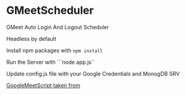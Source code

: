 # GMeetScheduler

GMeet Auto Login And Logout Scheduler

Headless by default

Install npm packages with 
    ```npm install```

Run the Server with 
    ```node app.js``

Update config.js file with your Google Credentials and MonogDB SRV

[GoogleMeetScript taken from](https://github.com/AmanRaj1608/Google-Meet-Scheduler/blob/master/google-meet.js)